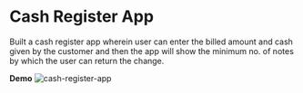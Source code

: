 # Cash Register App
Built a cash register app wherein user can enter the billed amount and cash given by the customer and then the app will show the minimum no. of notes by which the user can return the change.

__Demo__
![cash-register-app](https://user-images.githubusercontent.com/59173265/103928430-d698e300-5141-11eb-8d82-6f740000d917.png)
